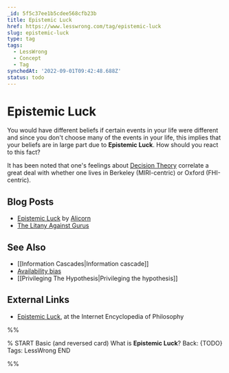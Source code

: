 ```yaml
---
_id: 5f5c37ee1b5cdee568cfb23b
title: Epistemic Luck
href: https://www.lesswrong.com/tag/epistemic-luck
slug: epistemic-luck
type: tag
tags:
  - LessWrong
  - Concept
  - Tag
synchedAt: '2022-09-01T09:42:48.688Z'
status: todo
---
```


# Epistemic Luck

You would have different beliefs if certain events in your life were different and since you don't choose many of the events in your life, this implies that your beliefs are in large part due to **Epistemic Luck**. How should you react to this fact?

It has been noted that one's feelings about [Decision Theory](/tag/decision-theory) correlate a great deal with whether one lives in Berkeley (MIRI-centric) or Oxford (FHI-centric).

## Blog Posts

- [Epistemic Luck](http://lesswrong.com/lw/1r1/epistemic_luck/) by [Alicorn](https://wiki.lesswrong.com/wiki/Alicorn)
- [The Litany Against Gurus](http://lesswrong.com/lw/m2/the_litany_against_gurus/)

## See Also

- [[Information Cascades|Information cascade]]
- [Availability bias](https://wiki.lesswrong.com/wiki/Availability_bias)
- [[Privileging The Hypothesis|Privileging the hypothesis]]

## External Links

- [Epistemic Luck](http://www.iep.utm.edu/epi-luck/), at the Internet Encyclopedia of Philosophy


%%

% START
Basic (and reversed card)
What is **Epistemic Luck**?
Back: {TODO}
Tags: LessWrong
END

%%
	
